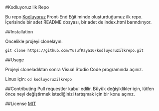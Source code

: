 #Kodluyoruz Ilk Repo

Bu repo [Kodluyoruz](https://kodluyoruz.org/)  Front-End Eğitiminde oluşturduğumuz ilk repo. İçerisinde bir adet README dosyası, bir adet de index.html barındırıyor.

##Installation

Öncelikle projeyi clonelayın.

```git clone https://github.com/YusufKaya16/kodluyoruzilkrepo.git```

##Usage

Projeyi cloneladıktan sonra Visual Studio Code programında açınız.

Linux için:
```cd kodluyoruzilkrepo```

##Contributing
Pull requestler kabul edilir. Büyük değişiklikler için, lütfen önce neyi değiştirmek istediğinizi tartışmak için bir konu açınız.

##License
[MIT](https://opensource.org/license/mit/)

